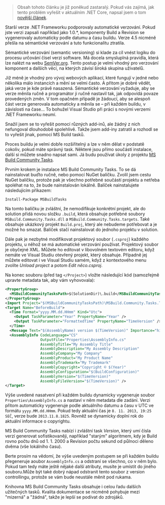 <!-- dcterms:identifier = aspnetcz#5413 -->
<!-- dcterms:title = Jak na automatické verzování v nových verzích .NET a VS -->
<!-- dcterms:abstract = Starší verze .NET Frameworku podporovaly automatické verzování, kdy se část informace o verzi vygenerovala automaticky podle datumu a času. Verze 4.5 nicméně přešla na sémantické verzování a tuto funkcionalitu ztratila. Jak ji vrátit zpátky? -->
<!-- dcterms:creator = Michal Altair Valášek -->
<!-- dcterms:created = 2013-11-08T19:54:51.947+01:00 -->
<!-- dcterms:date = 2013-11-08T19:54:52+01:00 -->
<!-- dcterms:modified = 2018-11-08 -->
<!-- x4w:pictureWidth = 150 -->
<!-- x4w:pictureHeight = 150 -->
<!-- x4w:pictureUrl = /perex-pictures/20131108-jak-na-automaticke-verzovani-v-novych-verzich-net-a-vs.png -->

> Obsah tohoto článku je již poněkud zastaralý. Pokud vás zajímá, jak tento problém vyřešit v aktuálním .NET Core, napsal jsem o tom [novější článek](/2018/11/automaticke-verzovani-v-core).

Starší verze .NET Frameworku podporovaly automatické verzování. Pokud jste verzi zapsali například jako 1.0.*, komponenty Build a Revision se vygenerovaly automaticky podle datumu a času buildu. Verze 4.5 nicméně přešla na sémantické verzování a tuto funkcionalitu ztratila.

Sémantické verzování (semantic versioning) si klade za cíl vnést logiku do procesu určování čísel verzí software. Má docela smysluplná pravidla, která lze nalézt na webu [SemVer.org](https://www.semver.org). Tento postup je velmi vhodný pro verzování komponent a dalších věcí, na kterých závisí široká skupina uživatelů.

Již méně je vhodný pro vývoj webových aplikací, které fungují v jedné nebo několika málo instancích a mění se velmi často. A přitom je dobré vědět, jaká verze je kde právě nasazená. Sémantické verzování vyžaduje, aby se verze měnila ručně a programátor ji ručně nastavil tak, jak odpovídá povaze provedených změn. V tom opačném případě je žádoucí, aby se alespoň část verze generovala automaticky a měnila se – při každém buildu, v závislosti na čase… To bohužel Visual Studio při práci s novými verzemi .NET Frameworku neumí.

Snažil jsem se to vyřešit pomocí různých add-inů, ale žádný z nich nefungoval dlouhodobě spolehlivě. Takže jsem add-iny zatratil a rozhodl se to vyřešit jinak, pomocí MS Build tasků.

Proces buildu je velmi dobře rozšiřitelný a lze v něm dělat v podstatě cokoliv, pokud máte správný task. Některé jsou přímo součástí instalace, další si můžete snadno napsat sami. Já budu používat úkoly z projektu [MS Build Community Tasks](https://github.com/loresoft/msbuildtasks/).

Prvním krokem je instalace MS Build Community Tasks. To se dá nainstalovat buďto ručně, nebo pomocí NuGet balíčku. Zvolil jsem cestu NuGet balíčku, protože pak je všechno potřebné součástí projektu a netřeba spoléhat na to, že bude nainstalován lokálně. Balíček nainstalujete následujícím příkazem:

```
Install-Package MSBuildTasks
```

Na tomto balíčku je zvláštní, že nemodifikuje konkrétní projekt, ale do solution přidá novou složku `.build`, která obsahuje potřebné soubory `MSBuild.Community.Tasks.dll` a `MSBuild.Community.Tasks.targets`. Také obsahuje ukázkový projekt `Build.proj`, který ale nebudeme potřebovat a je možné ho smazat. Balíček stačí nainstalovat do jednoho projektu v solution.

Dále pak je nezbytné modifikovat projektový soubor (`.csproj`) každého projektu, u něhož se má automatické verzování používat. Projektový soubor je obyčejné XML. Můžete ho editovat v libovolném textovém editoru, když nemáte ve Visual Studiu otevřený projekt, který obsahuje. Případně jej můžete editovat i ve Visual Studiu samém, když z kontextového menu zvolíte _Unload project_ a potom _Edit něco.csproj_.

Na konec souboru (před tag `</Project>`)  vložte následující kód (samozřejmě upravte metadata tak, aby vám vyhovovala):

```xml
<PropertyGroup>
  <MSBuildCommunityTasksPath>$(SolutionDir)\.build</MSBuildCommunityTasksPath>
</PropertyGroup>
<Import Project="$(MSBuildCommunityTasksPath)\MSBuild.Community.Tasks.Targets" />
<Target Name="BeforeBuild">
  <Time Format="yyyy.MM.dd.HHmm" Kind="Utc">
    <Output TaskParameter="Year" PropertyName="Year" />
    <Output TaskParameter="FormattedTime" PropertyName="TimeVersion" />
  </Time>
  <Message Text="$(AssemblyName) version $(TimeVersion)" Importance="high" />
  <AssemblyInfo CodeLanguage="CS"
                OutputFile="Properties\AssemblyInfo.cs"
                AssemblyTitle="My Assembly Title"
                AssemblyDescription="My Assembly Description"
                AssemblyCompany="My Company"
                AssemblyProduct="My Product Name"
                AssemblyTrademark="My Trademark"
                AssemblyCopyright="Copyright © $(Year)"
                AssemblyConfiguration="$(BuildConfiguration)"
                AssemblyVersion="$(TimeVersion)"
                AssemblyFileVersion="$(TimeVersion)" />
</Target>
```

Výše uvedené nasatvení při každém buildu dynamicky vygeneruje soubor `Properties\AssemblyInfo.cs` a nastaví v něm metadata dle zadání. Verzi přitom automaticky vygeneruje podle aktuálního datumu a času v UTC ve formátu `yyyy.MM.dd.HHmm`. Pokud tedy aktuální čas je `8. 11. 2013, 19:25 SEČ`, verze bude `2013.11.8.1825`. Rovněž se dynamicky doplní rok do aktuální informace o copyrightu.

MS Build Community Tasks nabízí i zvláštní task _Version_, který umí čísla verzí generovat sofistikovaněji, například "starým" algoritmem, kdy je Build rovno počtu dnů od 1. 1. 2000 a Revision počtu sekund od půlnoci děleno dvěma (vše lokálního času).

Berte prosím na vědomí, že výše uvedeným postupem se při každém buildu přegeneruje aoubor `AssemblyInfo.cs` a odstraní se všechno, co v něm bylo. Pokud tam tedy máte ještě nějaké další atributy, musíte je umístit do jiného souboru.Může být také dobrý nápad odstranit tento soubor z version controllingu, protože se vám bude neustále měnit pod rukama.

Knihovna MS Build Community Tasks obsahuje i celou řadu dalších užitečných tasků. Kvalita dokumentace se nicméně pohybuje mezi "mizerná" a "žádná", takže je lepší se podívat do zdrojáků.
